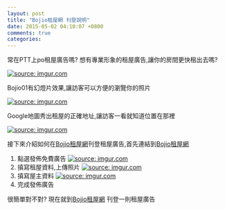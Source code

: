 ```yaml
---
layout: post
title: "Bojio租屋網 刊登說明"
date: 2015-05-02 04:10:07 +0800
comments: true
categories: 
---
```

常在PTT上po租屋廣告嗎?
想有專業形象的租屋廣告,讓你的房間更快租出去嗎?

<a href="http://imgur.com/qlbiG8k"><img src="http://i.imgur.com/qlbiG8k.png" title="source: imgur.com" /></a>


Bojio01有幻燈片效果,讓訪客可以方便的瀏覽你的照片

<a href="http://imgur.com/IAjaTXS"><img src="http://i.imgur.com/IAjaTXS.png" title="source: imgur.com" /></a>

Google地圖秀出租屋的正確地址,讓訪客一看就知道位置在那裡

<a href="http://imgur.com/3UccMwY"><img src="http://i.imgur.com/3UccMwY.png" title="source: imgur.com" /></a>

接下來介紹如何在[Bojio租屋網](http://bojio01.com)刊登租屋廣告,首先連結到[Bojio租屋網](http://bojio01.com)


1. 點選發佈免費廣告
<a href="http://imgur.com/PR1iJUD"><img src="http://i.imgur.com/PR1iJUD.png" title="source: imgur.com" /></a>
2. 搷寫租屋資料,上傳照片
<a href="http://imgur.com/I2BJezf"><img src="http://i.imgur.com/I2BJezf.png" title="source: imgur.com" /></a>
3. 搷寫屋主資料
<a href="http://imgur.com/SA8OLeB"><img src="http://i.imgur.com/SA8OLeB.png" title="source: imgur.com" /></a>
4. 完成發佈廣告

很簡單對不對? 現在就到[Bojio租屋網](http://bojio01.com) 刊登一則租屋廣告
